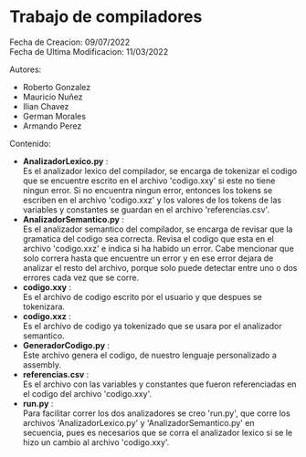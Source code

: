# Trabajo de compiladores
Fecha de Creacion: 09/07/2022 <br>
Fecha de Ultima Modificacion: 11/03/2022 <br>

Autores:
- Roberto Gonzalez
- Mauricio Nuñez
- Ilian Chavez
- German Morales
- Armando Perez 

Contenido:
- <b>AnalizadorLexico.py</b> :<br>
    Es el analizador lexico del compilador, se encarga de tokenizar el codigo que se encuentre escrito en el archivo 'codigo.xxy' si este no tiene ningun error. Si no encuentra ningun error, entonces los tokens se escriben en el archivo 'codigo.xxz' y los valores de los tokens de las variables y constantes se guardan en el archivo 'referencias.csv'.
- <b>AnalizadorSemantico.py</b> :<br>
    Es el analizador semantico del compilador, se encarga de revisar que la gramatica del codigo sea correcta. Revisa el codigo que esta en el archivo 'codigo.xxz' e indica si ha habido un error. Cabe mencionar que solo correra hasta que encuentre un error y en ese error dejara de analizar el resto del archivo, porque solo puede detectar entre uno o dos errores cada vez que se corre.
- <b>codigo.xxy</b> :<br>
    Es el archivo de codigo escrito por el usuario y que despues se tokenizara.
- <b>codigo.xxz</b> :<br>
    Es el archivo de codigo ya tokenizado que se usara por el analizador semantico.
- <b>GeneradorCodigo.py</b> :<br>
    Este archivo genera el codigo, de nuestro lenguaje personalizado a assembly.
- <b>referencias.csv</b> :<br>
    Es el archivo con las variables y constantes que fueron referenciadas en el codigo del archivo 'codigo.xxy'.
- <b>run.py</b> :<br>
    Para facilitar correr los dos analizadores se creo 'run.py', que corre los archivos 'AnalizadorLexico.py' y 'AnalizadorSemantico.py' en secuencia, pues es necesarios que se corra el analizador lexico si se le hizo un cambio al archivo 'codigo.xxy'.
